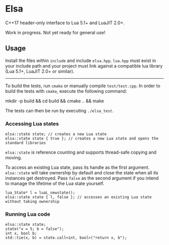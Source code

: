 # Elsa

C++17 header-only interface to Lua 5.1+ and LuaJIT 2.0+. 

Work in progress. Not yet ready for general use!

## Usage

Install the files within `include` and include `elsa.hpp`. `lua.hpp` must exist in your include path and your project must link against a compatible lua library (Lua 5.1+, LuaJIT 2.0+ or similar). 

---

To build the tests, run `cmake` or manually compile `test/test.cpp`. In order to build the tests with `cmake`, execute the following command:

mkdir -p build && cd build && cmake .. && make

The tests can then be run by executing `./elsa_test`. 

### Accessing Lua states

    elsa::state state; // creates a new Lua state
    elsa::state state { true }; // creates a new Lua state and opens the standard libraries
    
`elsa::state` is reference counting and supports thread-safe copying and moving.

To access an existing Lua state, pass its handle as the first argument. `elsa::state` will take ownership by default and close the state when all its instances get destroyed. Pass `false` as the second argument if you intend to manage the lifetime of the Lua state yourself.
    
    lua_State* l = luaL_newstate();
    elsa::state state { l, false }; // accesses an existing Lua state without taking ownership

### Running Lua code

    elsa::state state;
    state("x = 5; b = false");
    int x, bool b;
    std::tie(x, b) = state.call<int, bool>("return x, b");
    


